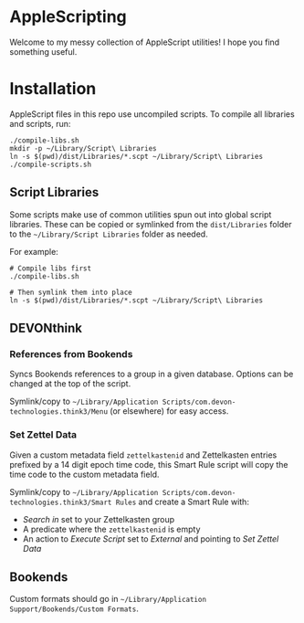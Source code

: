 # AppleScripting

Welcome to my messy collection of AppleScript utilities! I hope you find something useful.

# Installation

AppleScript files in this repo use uncompiled scripts. To compile all libraries and scripts, run:

```shell
./compile-libs.sh
mkdir -p ~/Library/Script\ Libraries
ln -s $(pwd)/dist/Libraries/*.scpt ~/Library/Script\ Libraries
./compile-scripts.sh
```

## Script Libraries
Some scripts make use of common utilities spun out into global script libraries. These can be
copied or symlinked from the `dist/Libraries` folder to the `~/Library/Script Libraries` folder as needed.

For example:

```shell
# Compile libs first
./compile-libs.sh

# Then symlink them into place
ln -s $(pwd)/dist/Libraries/*.scpt ~/Library/Script\ Libraries
```

## DEVONthink

### References from Bookends
Syncs Bookends references to a group in a given database. Options can be changed at the top of the script.

Symlink/copy to `~/Library/Application Scripts/com.devon-technologies.think3/Menu` (or elsewhere) for
easy access.

### Set Zettel Data
Given a custom metadata field `zettelkastenid` and Zettelkasten entries prefixed by a 14 digit epoch
time code, this Smart Rule script will copy the time code to the custom metadata field.

Symlink/copy to `~/Library/Application Scripts/com.devon-technologies.think3/Smart Rules` and create
a Smart Rule with:
- _Search in_ set to your Zettelkasten group
- A predicate where the `zettelkastenid` is empty
- An action to _Execute Script_ set to _External_ and pointing to _Set Zettel Data_

## Bookends
Custom formats should go in `~/Library/Application Support/Bookends/Custom Formats`.